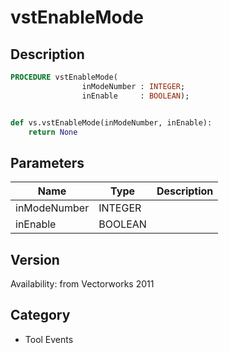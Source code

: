# vstEnableMode

## Description
```pascal
PROCEDURE vstEnableMode(
				inModeNumber : INTEGER;
				inEnable     : BOOLEAN);
```

```python

def vs.vstEnableMode(inModeNumber, inEnable):
    return None
```

## Parameters
|Name|Type|Description|
|---|---|---|
|inModeNumber|INTEGER||
|inEnable|BOOLEAN||

## Version
Availability: from Vectorworks 2011
## Category
* Tool Events

